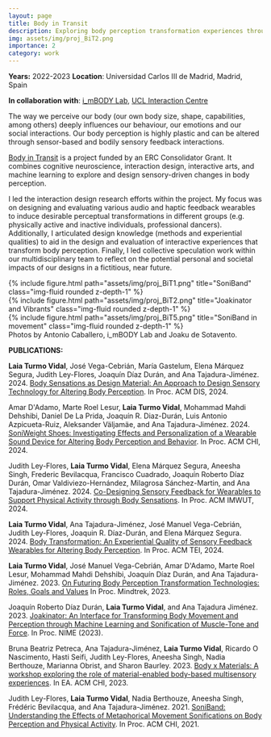```yaml
---
layout: page
title: Body in Transit
description: Exploring body perception transformation experiences through interactive sensory feedback loops
img: assets/img/proj_BiT2.png
importance: 2
category: work
---
```

**Years:** 2022-2023                      **Location**: Universidad Carlos III de Madrid, Madrid, Spain

**In collaboration with**: [i_mBODY Lab](https://imbodylab.com/), [UCL Interaction Centre](https://www.ucl.ac.uk/uclic/ucl-interaction-centre) 

The way we perceive our body (our own body size, shape, capabilities, among others) deeply influences our behaviour, our emotions and our social interactions. Our body perception is highly plastic and can be altered through sensor-based and bodily sensory feedback interactions.

[Body in Transit](https://bodyintransit.eu/) is a project funded by an ERC Consolidator Grant. It combines cognitive neuroscience, interaction design, interactive arts, and machine learning to explore and design sensory-driven changes in body perception.

I led the interaction design research efforts within the project. My focus was on designing and evaluating various audio and haptic feedback wearables to induce desirable perceptual transformations in different groups (e.g. physically active and inactive individuals, professional dancers). Additionally, I articulated design knowledge (methods and experiential qualities) to aid in the design and evaluation of interactive experiences that transform body perception. Finally, I led collective speculation work within our multidisciplinary team to reflect on the potential personal and societal impacts of our designs in a fictitious, near future. 


<div class="row">
    <div class="col-sm mt-3 mt-md-0">
        {% include figure.html path="assets/img/proj_BiT1.png" title="SoniBand" class="img-fluid rounded z-depth-1" %}
    </div>
    <div class="col-sm mt-3 mt-md-0">
        {% include figure.html path="assets/img/proj_BiT2.png" title="Joakinator and Vibrants" class="img-fluid rounded z-depth-1" %}
    </div>
    <div class="col-sm mt-3 mt-md-0">
        {% include figure.html path="assets/img/proj_BiT5.png" title="SoniBand in movement" class="img-fluid rounded z-depth-1" %}
    </div>
</div>
<div class="caption">
    Photos by Antonio Caballero, i_mBODY Lab and Joaku de Sotavento. 
</div>


**PUBLICATIONS:**

**Laia Turmo Vidal**, José Vega-Cebrián, María Gastelum, Elena Márquez Segura, Judith Ley-Flores, Joaquín Díaz Durán, and Ana Tajadura-Jiménez. 2024. [Body Sensations as Design Material: An Approach to Design Sensory Technology for Altering Body Perception](https://doi.org/10.1145/3643834.3660701). In Proc. ACM DIS, 2024.

Amar D'Adamo, Marte Roel Lesur, **Laia Turmo Vidal**, Mohammad Mahdi Dehshibi, Daniel De La Prida, Joaquín R. Diaz-Durán, Luis Antonio Azpicueta-Ruiz, Aleksander Väljamäe, and Ana Tajadura-Jiménez. 2024. [SoniWeight Shoes: Investigating Effects and Personalization of a Wearable Sound Device for Altering Body Perception and Behavior](https://doi.org/10.1145/3613904.3642651). In Proc. ACM CHI, 2024.

Judith Ley-Flores, **Laia Turmo Vidal**, Elena Márquez Segura, Aneesha Singh, Frederic Bevilacqua, Francisco Cuadrado, Joaquín Roberto Díaz Durán, Omar Valdiviezo-Hernández, Milagrosa Sánchez-Martin, and Ana Tajadura-Jiménez. 2024. [Co-Designing Sensory Feedback for Wearables to Support Physical Activity through Body Sensations](https://doi.org/10.1145/3643499). In Proc. ACM IMWUT, 2024.

**Laia Turmo Vidal**, Ana Tajadura-Jiménez, José Manuel Vega-Cebrián, Judith Ley-Flores, Joaquin R. Díaz-Durán, and Elena Márquez Segura. 2024. [Body Transformation: An Experiential Quality of Sensory Feedback Wearables for Altering Body Perception](https://doi.org/10.1145/3623509.3633373). In Proc. ACM TEI, 2024.

**Laia Turmo Vidal**, José Manuel Vega-Cebrián, Amar D'Adamo, Marte Roel Lesur, Mohammad Mahdi Dehshibi, Joaquín Díaz Durán, and Ana Tajadura-Jiménez. 2023. [On Futuring Body Perception Transformation Technologies: Roles, Goals and Values](https://doi.org/10.1145/3616961.3616991) In Proc. Mindtrek, 2023. 

Joaquín Roberto Díaz Durán, **Laia Turmo Vidal**, and Ana Tajadura Jiménez. 2023. [Joakinator: An Interface for Transforming Body Movement and Perception through Machine Learning and Sonification of Muscle-Tone and Force](https://nime.org/proc/nime2023_12/index.html). In Proc. NIME (2023).

Bruna Beatriz Petreca, Ana Tajadura-Jiménez, **Laia Turmo Vidal**, Ricardo O Nascimento, Hasti Seifi, Judith Ley-Flores, Aneesha Singh, Nadia Berthouze, Marianna Obrist, and Sharon Baurley. 2023. [Body x Materials: A workshop exploring the role of material-enabled body-based multisensory experiences](https://doi.org/10.1145/3544549.3573807). In EA. ACM CHI, 2023.

Judith Ley-Flores, **Laia Turmo Vidal**, Nadia Berthouze, Aneesha Singh, Frédéric Bevilacqua, and Ana Tajadura-Jiménez. 2021. [SoniBand: Understanding the Effects of Metaphorical Movement Sonifications on Body Perception and Physical Activity](https://doi.org/10.1145/3411764.3445558
). In Proc. ACM CHI, 2021.
